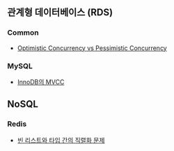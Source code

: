 ## 관계형 데이터베이스 (RDS)
### Common  
- [Optimistic Concurrency vs Pessimistic Concurrency](https://github.com/technical-learn-room/database-learn/blob/main/rdb/common/optimistic-concurrency-vs-pessimistic-concurrency.md)  
### MySQL  
- [InnoDB의 MVCC](https://github.com/technical-learn-room/database-learn/blob/main/rdb/mysql/InnoDB%EC%9D%98%20MVCC.md)  

## NoSQL  

### Redis  
- [빈 리스트와  타입 간의 직렬화 문제](https://github.com/technical-learn-room/database-learn/blob/main/nosql/redis/%EB%B9%88%20%EB%A6%AC%EC%8A%A4%ED%8A%B8%EC%99%80%20not%20null%20%ED%83%80%EC%9E%85%20%EA%B0%84%EC%9D%98%20%EC%A7%81%EB%A0%AC%ED%99%94%20%EB%AC%B8%EC%A0%9C.md)  
